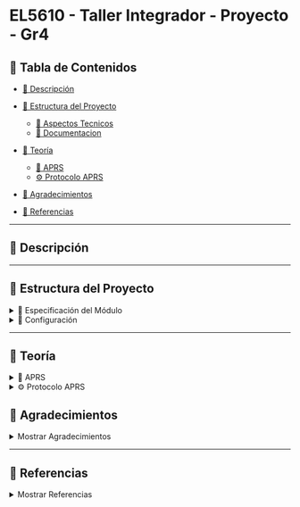 # EL5610 - Taller Integrador - Proyecto - Gr4

## 🔗 Tabla de Contenidos

- [📍 Descripción](#descripción)
  
- [📁 Estructura del Proyecto](#structur)
  - [📂 Aspectos Tecnicos](#especificación-del-módulo)  
  - [📂 Documentacion](#configuración)  


- [📡 Teoría](#teoría)
  - [📘 APRS](#aprs)  
  - [⚙ Protocolo APRS](#protocolo-aprs)  


- [🤝 Agradecimientos](#agradecimientos)  
- [📑 Referencias](#referencias)

---

## 📍 Descripción
<a id="descripción"></a>


---

## 📁 Estructura del Proyecto
<a id="structur"></a>

<details>

<summary>📂 Especificación del Módulo</summary>
<a id="especificación-del-módulo"></a>

Detalles sobre la especificación del módulo.
</details>


<details>

<summary> 📂 Configuración</summary>
<a id="configuración"></a>

Instrucciones de configuración.
</details>

---

## 📡 Teoría
<a id="teoría"></a>

<details>
  <summary>📘 APRS</summary>
  <a id="aprs"></a>
  APRS es un protocolo de comunicación digital utilizado para transmitir paquetes de datos a través de frecuencias de radio. Algunos usos incluyen:
  - Seguimiento en tiempo real de vehículos, barcos y aeronaves.
  - Comunicaciones de emergencia y operaciones de rescate.
  - Radioaficionados.
</details>

<details>
  <summary>⚙ Protocolo APRS</summary>
  <a id="protocolo-aprs"></a>
APRS está construido sobre el protocolo AX.25, este se encuentra en la capa 2 del modelo OSI (Data Link Layer). La comunicación se hace a través de paquetes llamados frames, APRS usa **Unnumbered Frame (U frame)**.

![image](https://github.com/user-attachments/assets/3abebb41-3f9a-4ae7-95fa-1a45c566eae7)

Ese paquete se modula, normalmente mediante **AFSK 1200 baud** o **PSK31**, y se transmite. Puede ser repetido por una estación **digipeater** o recibido por un **iGate**.

</details>


## 🤝 Agradecimientos
<a id="agradecimientos"></a>

<details>
  <summary>Mostrar Agradecimientos</summary>
</details>

---

## 📑 Referencias
<a id="referencias"></a>

<details>
  <summary>Mostrar Referencias</summary>
  
</details>
